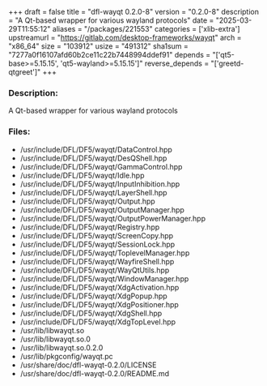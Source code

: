 +++
draft = false
title = "dfl-wayqt 0.2.0-8"
version = "0.2.0-8"
description = "A Qt-based wrapper for various wayland protocols"
date = "2025-03-29T11:55:12"
aliases = "/packages/221553"
categories = ['xlib-extra']
upstreamurl = "https://gitlab.com/desktop-frameworks/wayqt"
arch = "x86_64"
size = "103912"
usize = "491312"
sha1sum = "7277a0f16107afd60b2ce11c22b7448994ddef91"
depends = "['qt5-base>=5.15.15', 'qt5-wayland>=5.15.15']"
reverse_depends = "['greetd-qtgreet']"
+++
### Description: 
A Qt-based wrapper for various wayland protocols

### Files: 
* /usr/include/DFL/DF5/wayqt/DataControl.hpp
* /usr/include/DFL/DF5/wayqt/DesQShell.hpp
* /usr/include/DFL/DF5/wayqt/GammaControl.hpp
* /usr/include/DFL/DF5/wayqt/Idle.hpp
* /usr/include/DFL/DF5/wayqt/InputInhibition.hpp
* /usr/include/DFL/DF5/wayqt/LayerShell.hpp
* /usr/include/DFL/DF5/wayqt/Output.hpp
* /usr/include/DFL/DF5/wayqt/OutputManager.hpp
* /usr/include/DFL/DF5/wayqt/OutputPowerManager.hpp
* /usr/include/DFL/DF5/wayqt/Registry.hpp
* /usr/include/DFL/DF5/wayqt/ScreenCopy.hpp
* /usr/include/DFL/DF5/wayqt/SessionLock.hpp
* /usr/include/DFL/DF5/wayqt/ToplevelManager.hpp
* /usr/include/DFL/DF5/wayqt/WayfireShell.hpp
* /usr/include/DFL/DF5/wayqt/WayQtUtils.hpp
* /usr/include/DFL/DF5/wayqt/WindowManager.hpp
* /usr/include/DFL/DF5/wayqt/XdgActivation.hpp
* /usr/include/DFL/DF5/wayqt/XdgPopup.hpp
* /usr/include/DFL/DF5/wayqt/XdgPositioner.hpp
* /usr/include/DFL/DF5/wayqt/XdgShell.hpp
* /usr/include/DFL/DF5/wayqt/XdgTopLevel.hpp
* /usr/lib/libwayqt.so
* /usr/lib/libwayqt.so.0
* /usr/lib/libwayqt.so.0.2.0
* /usr/lib/pkgconfig/wayqt.pc
* /usr/share/doc/dfl-wayqt-0.2.0/LICENSE
* /usr/share/doc/dfl-wayqt-0.2.0/README.md
